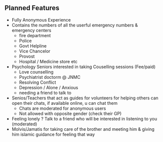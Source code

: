 ## Planned Features

- Fully Anonymous Experience
- Contains the numbers of all the userful emergency numbers & emergency centers
	- fire department
	- Police
	- Govt Helpline
	- Vice Chancelor
	- Provost
	- Hospital / Medicine store etc
- Psychology Seniors interested in taking Couselling sessions (Fee/paid)
	- Love counselling
	- Psychiatrist doctorm @ JNMC
	- Resolving Conflict
	- Depression / Alone / Anxious
	- needing a friend to talk to
- Senios/Teachers that act as guides for volunteers for helping others can open their chats, if available online, u can chat them
	- Chats are moderated for anonymous users
	- Not allowed with opposite gender (check their GP)
- Feeling lonely ? Talk to a friend who will be interested in listening to you (moderated)
- Molvis/Jamatis for taking care of the brother and meeting him & giving him islamic guidance for feeling that way